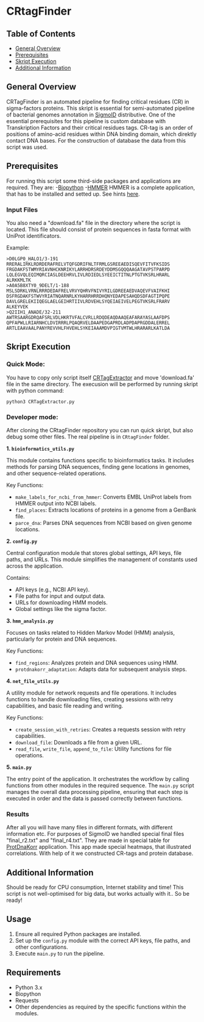 # CRtagFinder

## Table of Contents
* [General Overview](#General-Overview)
* [Prerequisites](#Prerequisites)
* [Skript Execution](#Skript-Execution)
* [Additional Information](#Additional-Information)

## General Overview 
CRTagFinder is an automated pipeline for finding critical residues (CR) in sigma-factors proteins. This skript is essential for semi-automated pipeline
of bacterial genomes annotation in [SigmoID](https://github.com/nikolaichik/SigmoID) distributive. One of the essential prerequisites for this pipeline
is custom database with Transkription Factors and their critical residues tags. CR-tag is an order of positions of amino-acid residues within DNA binding
domain, which direktly contact DNA bases. For the construction of database the data from this script was used.

## Prerequisites
For running this script some third-side packages and applications are required. They are: 
-[Biopython](https://biopython.org/)
-[HMMER](http://hmmer.org/)
HMMER is a complete application, that has to be installed and setted up. See hints [here](http://hmmer.org/download.html).

### Input Files

You also need a "download.fa" file in the directory where the script is located. This file should consist of protein sequences in fasta format with
UniProt identificators.

Example:
```
>D0LGP0_HALO1/3-191
RRERALIRKLRDRDERAFRELVTQFGDRIFNLTFRMLGSREEAEDISQEVFITVFKSIDS
FRGDAKFSTWMYRIAVNHCKNRIKYLARRHDRSRDEYDDMSGQQQAAGATAVPSTPARPD
LQLEGVQLEQIMQRCIASLDEEHRVLIVLRDIEDLSYEEICTITNLPTGTVKSRLHRARL
ALRKKMLTK
>A0A5B8XTY0_9DELT/1-188
MSLSDRKLVRNLRRRDEDAFRELVRVYQHRVFNIVYRILGDREEAEDVAQEVFVAIFKHI
DSFRGDAKFSTWVYRIATNQARNRLKYHARRHRRDHQNYEDAPESAHQDSDFAGTIPQPE
DAVLGRELEKIIQEGLAELGEIHRTIIVLRDVEHLSYQEIAEIVELPEGTVKSRLFRARV
ALKEYVEK
>Q2IIH1_ANADE/32-211
AWTRSAARGDRQAFSRLVDLHKRTVFALCVRLLRDQDEAQDAAQEAFARAYASLAAFDPS
QPFAPWLLRIARNHCLDVIRRRLPQAQRVELDAAPEDGAPRDLADPDAPRGDDALERREL
ARTLEAAVAALPANYREVVHLFHVEHLSYKEIAAAMDVPIGTVMTWLHRARARLKATLDA
```

## Skript Execution
### Quick Mode:
You have to copy only script itself [CRTagExtractor](https://github.com/gromdimon/CRtagFinder/blob/main/CRTagExtractor.py) and move 'download.fa' file in
the same directory. The execusion will be performed by running skript with python command:
```
python3 CRTagExtractor.py
```

### Developer mode:
After cloning the CRtagFinder repository you can run quick skript, but also debug some other files. The real pipeline is in `CRtagFinder` folder.

**1. `bioinformatics_utils.py`**

This module contains functions specific to bioinformatics tasks. It includes methods for parsing DNA sequences, finding gene locations in genomes, and other sequence-related operations.

Key Functions:
- `make_labels_for_ncbi_from_hmmer`: Converts EMBL UniProt labels from HMMER output into NCBI labels.
- `find_places`: Extracts locations of proteins in a genome from a GenBank file.
- `parce_dna`: Parses DNA sequences from NCBI based on given genome locations.

**2. `config.py`**

Central configuration module that stores global settings, API keys, file paths, and URLs. This module simplifies the management of constants used across the application.

Contains:
- API keys (e.g., NCBI API key).
- File paths for input and output data.
- URLs for downloading HMM models.
- Global settings like the sigma factor.

**3. `hmm_analysis.py`**

Focuses on tasks related to Hidden Markov Model (HMM) analysis, particularly for protein and DNA sequences.

Key Functions:
- `find_regions`: Analyzes protein and DNA sequences using HMM.
- `protdnakorr_adaptation`: Adapts data for subsequent analysis steps.

**4. `net_file_utils.py`**

A utility module for network requests and file operations. It includes functions to handle downloading files, creating sessions with retry capabilities, and basic file reading and writing.

Key Functions:
- `create_session_with_retries`: Creates a requests session with retry capabilities.
- `download_file`: Downloads a file from a given URL.
- `read_file`, `write_file`, `append_to_file`: Utility functions for file operations.

**5. `main.py`**

The entry point of the application. It orchestrates the workflow by calling functions from other modules in the required sequence. The `main.py` script manages the overall data processing pipeline, ensuring that each step is executed in order and the data is passed correctly between functions.


### Results
After all you will have many files in different formats, with different information etc. For purposes of SigmoID we handled special final files
"final_r2.txt" and "final_r4.txt". They are made in special table for [ProtDnaKorr](http://bioinf.fbb.msu.ru/Prot-DNA-Korr/) application. This app made
special heatmaps, that illustrated correlations. With help of it we constructed CR-tags and protein database.


## Additional Information

Should be ready for CPU consumption, Internet stability and time! This script is not well-optimised for big data, but works actually with it..
So be ready!

## Usage

1. Ensure all required Python packages are installed.
2. Set up the `config.py` module with the correct API keys, file paths, and other configurations.
3. Execute `main.py` to run the pipeline.

## Requirements

- Python 3.x
- Biopython
- Requests
- Other dependencies as required by the specific functions within the modules.

